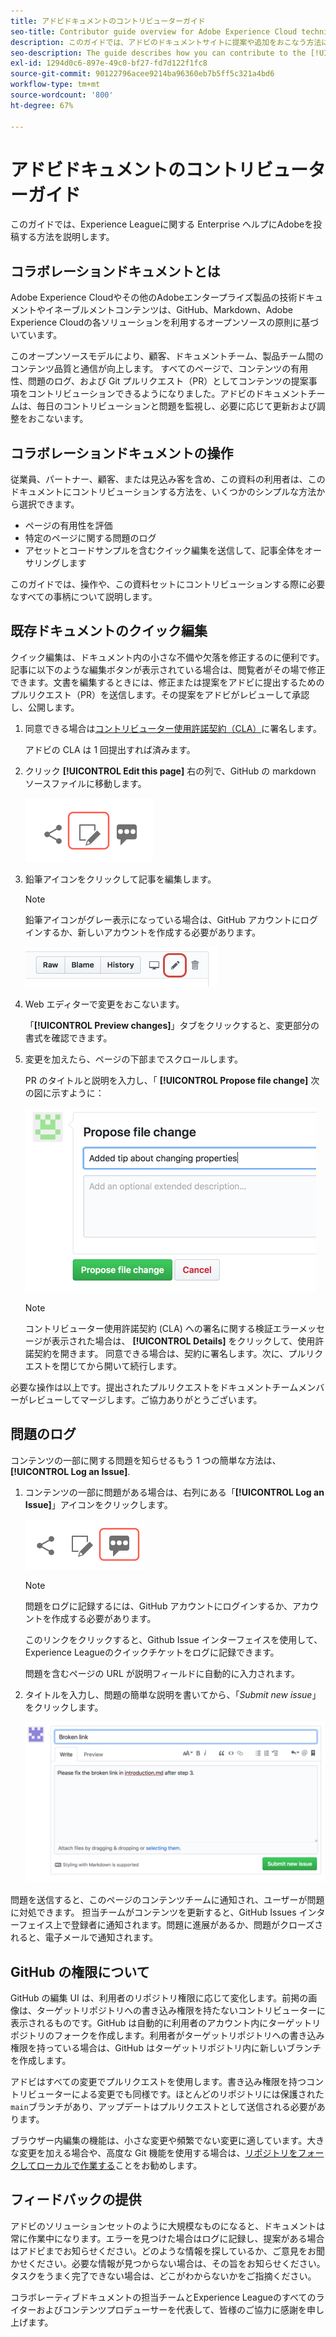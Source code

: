 ```yaml
---
title: アドビドキュメントのコントリビューターガイド
seo-title: Contributor guide overview for Adobe Experience Cloud technical documentation
description: このガイドでは、アドビのドキュメントサイトに提案や追加をおこなう方法について説明します。
seo-description: The guide describes how you can contribute to the [!UICONTROL Adobe Experience Cloud] technical documentation.
exl-id: 1294d0c6-897e-49c0-bf27-fd7d122f1fc8
source-git-commit: 90122796acee9214ba96360eb7b5ff5c321a4bd6
workflow-type: tm+mt
source-wordcount: '800'
ht-degree: 67%

---
```


# アドビドキュメントのコントリビューターガイド

このガイドでは、Experience Leagueに関する Enterprise ヘルプにAdobeを投稿する方法を説明します。

## コラボレーションドキュメントとは

Adobe Experience Cloudやその他のAdobeエンタープライズ製品の技術ドキュメントやイネーブルメントコンテンツは、GitHub、Markdown、Adobe Experience Cloudの各ソリューションを利用するオープンソースの原則に基づいています。

このオープンソースモデルにより、顧客、ドキュメントチーム、製品チーム間のコンテンツ品質と通信が向上します。 すべてのページで、コンテンツの有用性、問題のログ、および Git プルリクエスト（PR）としてコンテンツの提案事項をコントリビューションできるようになりました。アドビのドキュメントチームは、毎日のコントリビューションと問題を監視し、必要に応じて更新および調整をおこないます。

## コラボレーションドキュメントの操作

従業員、パートナー、顧客、または見込み客を含め、この資料の利用者は、このドキュメントにコントリビューションする方法を、いくつかのシンプルな方法から選択できます。

* ページの有用性を評価
* 特定のページに関する問題のログ
* アセットとコードサンプルを含むクイック編集を送信して、記事全体をオーサリングします

このガイドでは、操作や、この資料セットにコントリビューションする際に必要なすべての事柄について説明します。

<!--
>[!IMPORTANT]
>All repositories that publish to docs.adobe.com have adopted the [Adobe Open Source Code of Conduct](../code-of-conduct.md) or the [.NET Foundation Code of Conduct](https://dotnetfoundation.org/code-of-conduct). For more information, see the [Contributing](../contributing.md) article.
>
> Minor corrections or clarifications to documentation and code examples in public repositories are covered by the [Adobe Documentation Terms of Use](https://www.adobe.com/legal/terms.html). New or significant changes generate a comment in the pull request, asking you to submit an online Contribution License Agreement (CLA) if you are not an employee of Adobe. We need you to complete the online form before we can review or accept your pull request.
-->

## 既存ドキュメントのクイック編集

クイック編集は、ドキュメント内の小さな不備や欠落を修正するのに便利です。記事に以下のような編集ボタンが表示されている場合は、閲覧者がその場で修正できます。文書を編集するときには、修正または提案をアドビに提出するためのプルリクエスト（PR）を送信します。その提案をアドビがレビューして承認し、公開します。

1. 同意できる場合は[コントリビューター使用許諾契約（CLA）](http://opensource.adobe.com/cla.html)に署名します。

   アドビの CLA は 1 回提出すれば済みます。
1. クリック **[!UICONTROL Edit this page]** 右の列で、GitHub の markdown ソースファイルに移動します。

   ![このページを編集アイコン](/help/assets/git_edit.png)

1. 鉛筆アイコンをクリックして記事を編集します。

   >[!NOTE]
   >
   >鉛筆アイコンがグレー表示になっている場合は、GitHub アカウントにログインするか、新しいアカウントを作成する必要があります。

   ![鉛筆アイコンの場所](assets/edit-icon.png)

1. Web エディターで変更をおこないます。

   「**[!UICONTROL Preview changes]**」タブをクリックすると、変更部分の書式を確認できます。
1. 変更を加えたら、ページの下部までスクロールします。

   PR のタイトルと説明を入力し、「 **[!UICONTROL Propose file change]** 次の図に示すように：

   ![変更の提案](assets/submit-pull-request.png)

   >[!NOTE]
   >
   >コントリビューター使用許諾契約 (CLA) への署名に関する検証エラーメッセージが表示された場合は、 **[!UICONTROL Details]** をクリックして、使用許諾契約を開きます。 同意できる場合は、契約に署名します。次に、プルリクエストを閉じてから開いて続行します。

必要な操作は以上です。提出されたプルリクエストをドキュメントチームメンバーがレビューしてマージします。ご協力ありがとうございます。

## 問題のログ

コンテンツの一部に関する問題を知らせるもう 1 つの簡単な方法は、 **[!UICONTROL Log an Issue]**.

1. コンテンツの一部に問題がある場合は、右列にある「**[!UICONTROL Log an Issue]**」アイコンをクリックします。

   ![](assets/git_log_issue.png)

   >[!NOTE]
   >
   >問題をログに記録するには、GitHub アカウントにログインするか、アカウントを作成する必要があります。

   このリンクをクリックすると、Github Issue インターフェイスを使用して、Experience Leagueのクイックチケットをログに記録できます。

   問題を含むページの URL が説明フィールドに自動的に入力されます。

1. タイトルを入力し、問題の簡単な説明を書いてから、「*Submit new issue*」をクリックします。

   ![](assets/git_issue_example.png)

問題を送信すると、このページのコンテンツチームに通知され、ユーザーが問題に対処できます。 担当チームがコンテンツを更新すると、GitHub Issues インターフェイス上で登録者に通知されます。問題に進展があるか、問題がクローズされると、電子メールで通知されます。

## GitHub の権限について

GitHub の編集 UI は、利用者のリポジトリ権限に応じて変化します。前掲の画像は、ターゲットリポジトリへの書き込み権限を持たないコントリビューターに表示されるものです。GitHub は自動的に利用者のアカウント内にターゲットリポジトリのフォークを作成します。利用者がターゲットリポジトリへの書き込み権限を持っている場合は、GitHub はターゲットリポジトリ内に新しいブランチを作成します。

アドビはすべての変更でプルリクエストを使用します。書き込み権限を持つコントリビューターによる変更でも同様です。ほとんどのリポジトリには保護された`main`ブランチがあり、アップデートはプルリクエストとして送信される必要があります。

ブラウザー内編集の機能は、小さな変更や頻繁でない変更に適しています。大きな変更を加える場合や、高度な Git 機能を使用する場合は、[リポジトリをフォークしてローカルで作業する](setup/full-workflow.md)ことをお勧めします。

## フィードバックの提供

アドビのソリューションセットのように大規模なものになると、ドキュメントは常に作業中になります。エラーを見つけた場合はログに記録し、提案がある場合はアドビまでお知らせください。どのような情報を探しているか、ご意見をお聞かせください。必要な情報が見つからない場合は、その旨をお知らせください。タスクをうまく完了できない場合は、どこがわからないかをご指摘ください。

コラボレーティブドキュメントの担当チームとExperience Leagueのすべてのライターおよびコンテンツプロデューサーを代表して、皆様のご協力に感謝を申し上げます。
